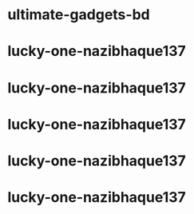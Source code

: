 # ultimate-gadgets-bd
# lucky-one-nazibhaque137
# lucky-one-nazibhaque137
# lucky-one-nazibhaque137
# lucky-one-nazibhaque137
# lucky-one-nazibhaque137
